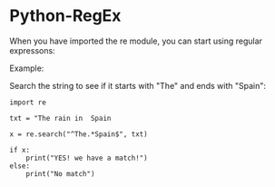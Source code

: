 # Python-RegEx

When you have imported the re module, you can start using regular expressons:

Example:

Search the string to see if it starts with "The" and ends with "Spain":

    import re

    txt = "The rain in  Spain

    x = re.search("^The.*Spain$", txt)

    if x:
        print("YES! we have a match!")
    else:
        print("No match")    